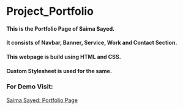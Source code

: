 # Project_Portfolio

#### This is the Portfolio Page of Saima Sayed.
#### It consists of Navbar, Banner, Service, Work and Contact Section.
#### This webpage is build using HTML and CSS.
#### Custom Stylesheet is used for the same.

### For Demo Visit:
[Saima Sayed: Portfolio Page](https://saima422.github.io/Project_Portfolio/)
